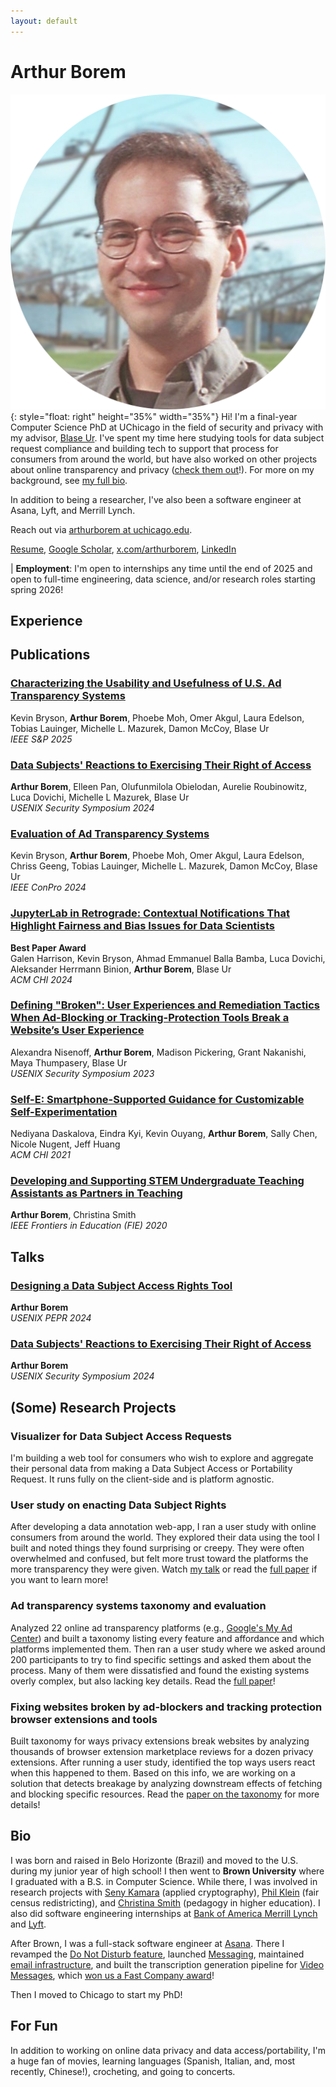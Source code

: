 ```yaml
---
layout: default
---
```


# Arthur Borem

![Arthur's face](assets/headshot.png){: style="float: right" height="35%"
width="35%"} Hi! I'm a final-year Computer Science PhD at UChicago in the field
of security and privacy with my advisor, [Blase Ur](https://www.blaseur.com/).
I've spent my time here studying tools for data subject request compliance and
building tech to support that process for consumers from around the world, but
have also worked on other projects about online transparency and privacy
([check them out](#some-research-projects)!). For more on my background, see
[my full bio](#bio).

In addition to being a researcher, I've also been a software engineer at Asana,
Lyft, and Merrill Lynch.

Reach out via [arthurborem at uchicago.edu](mailto:arthurborem@uchicago.edu).

[Resume](assets/arthur_borem_resume.pdf),
[Google Scholar](https://scholar.google.com/citations?hl=en&user=vuka1CgAAAAJ),
[x.com/arthurborem](https://twitter.com/arthurborem),
[LinkedIn](https://linkedin.com/in/arthurborem)

| **Employment**: I'm open to internships any time until the end of 2025 and
open to full-time engineering, data science, and/or research roles starting
spring 2026!

## Experience

## Publications

### [Characterizing the Usability and Usefulness of U.S. Ad Transparency Systems](https://doi.ieeecomputersociety.org/10.1109/SP61157.2025.00148)

Kevin Bryson, **Arthur Borem**, Phoebe Moh, Omer Akgul, Laura Edelson, Tobias
Lauinger, Michelle L. Mazurek, Damon McCoy, Blase Ur \
_IEEE S&P 2025_

### [Data Subjects' Reactions to Exercising Their Right of Access](https://www.usenix.org/system/files/usenixsecurity24-borem.pdf)

**Arthur Borem**, Elleen Pan, Olufunmilola Obielodan, Aurelie Roubinowitz, Luca
Dovichi, Michelle L Mazurek, Blase Ur \
_USENIX Security Symposium 2024_

### [Evaluation of Ad Transparency Systems](https://conpro24.ieee-security.org/papers/bryson-conpro24.pdf)

Kevin Bryson, **Arthur Borem**, Phoebe Moh, Omer Akgul, Laura Edelson, Chriss
Geeng, Tobias Lauinger, Michelle L. Mazurek, Damon McCoy, Blase Ur \
_IEEE ConPro 2024_

### [JupyterLab in Retrograde: Contextual Notifications That Highlight Fairness and Bias Issues for Data Scientists](https://dl.acm.org/doi/pdf/10.1145/3613904.3642755)

**Best Paper Award** \
Galen Harrison, Kevin Bryson, Ahmad Emmanuel Balla Bamba, Luca Dovichi, Aleksander
Herrmann Binion, **Arthur Borem**, Blase Ur \
_ACM CHI 2024_

### [Defining "Broken": User Experiences and Remediation Tactics When Ad-Blocking or Tracking-Protection Tools Break a Website’s User Experience](https://www.usenix.org/system/files/usenixsecurity23-nisenoff-broken.pdf)

Alexandra Nisenoff, **Arthur Borem**, Madison Pickering, Grant Nakanishi, Maya
Thumpasery, Blase Ur \
_USENIX Security Symposium 2023_

### [Self-E: Smartphone-Supported Guidance for Customizable Self-Experimentation](https://jeffhuang.com/papers/SelfE_CHI21.pdf)

Nediyana Daskalova, Eindra Kyi, Kevin Ouyang, **Arthur Borem**, Sally Chen,
Nicole Nugent, Jeff Huang \
_ACM CHI 2021_

### [Developing and Supporting STEM Undergraduate Teaching Assistants as Partners in Teaching](https://ieeexplore.ieee.org/document/9274088)

**Arthur Borem**, Christina Smith \
_IEEE Frontiers in Education (FIE) 2020_

## Talks

### [Designing a Data Subject Access Rights Tool](https://youtu.be/fytuWeb8IJc?si=XQUYh2vLxYHqvaP4)

**Arthur Borem** \
_USENIX PEPR 2024_

### [Data Subjects' Reactions to Exercising Their Right of Access](https://www.youtube.com/watch?v=RvqIAthC4xc)

**Arthur Borem** \
_USENIX Security Symposium 2024_

## (Some) Research Projects

### Visualizer for Data Subject Access Requests

I'm building a web tool for consumers who wish to explore and aggregate their
personal data from making a Data Subject Access or Portability Request. It runs
fully on the client-side and is platform agnostic.

### User study on enacting Data Subject Rights

After developing a data annotation web-app, I ran a user study with online
consumers from around the world. They explored their data using the tool I built
and noted things they found surprising or creepy. They were often overwhelmed
and confused, but felt more trust toward the platforms the more transparency
they were given. Watch [my talk](https://www.youtube.com/watch?v=RvqIAthC4xc) or
read the
[full paper](https://www.usenix.org/system/files/usenixsecurity24-borem.pdf) if
you want to learn more!

### Ad transparency systems taxonomy and evaluation

Analyzed 22 online ad transparency platforms (e.g.,
[Google's My Ad Center](https://myadcenter.google.com)) and built a taxonomy
listing every feature and affordance and which platforms implemented them. Then
ran a user study where we asked around 200 participants to try to find specific
settings and asked them about the process. Many of them were dissatisfied and
found the existing systems overly complex, but also lacking key details. Read
the
[full paper](https://doi.ieeecomputersociety.org/10.1109/SP61157.2025.00148)!

### Fixing websites broken by ad-blockers and tracking protection browser extensions and tools

Built taxonomy for ways privacy extensions break websites by analyzing thousands
of browser extension marketplace reviews for a dozen privacy extensions. After
running a user study, identified the top ways users react when this happened to
them. Based on this info, we are working on a solution that detects breakage by
analyzing downstream effects of fetching and blocking specific resources. Read
the
[paper on the taxonomy](https://www.usenix.org/system/files/usenixsecurity23-nisenoff-broken.pdf)
for more details!

## Bio

I was born and raised in Belo Horizonte (Brazil) and moved to the U.S. during my
junior year of high school! I then went to **Brown University** where I
graduated with a B.S. in Computer Science. While there, I was involved in
research projects with [Seny Kamara](https://www.senykamara.com/) (applied
cryptography), [Phil Klein](https://cs.brown.edu/people/pklein/) (fair census
redistricting), and
[Christina Smith](https://sheridan.brown.edu/people/christina-smith-phd)
(pedagogy in higher education). I also did software engineering internships at
[Bank of America Merrill Lynch](https://www.ml.com/wealthmanagement.html) and
[Lyft](https://www.lyft.com/business).

After Brown, I was a full-stack software engineer at
[Asana](https://asana.com/). There I revamped the
[Do Not Disturb feature](https://help.asana.com/s/article/notification-settings?language=en_US#01HX9GY3F2M1X5C47ED8TKM2TG),
launched [Messaging](https://help.asana.com/s/article/messages?language=en_US),
maintained
[email infrastructure](https://help.asana.com/s/article/use-asana-and-email?language=en_US),
and built the transcription generation pipeline for
[Video Messages](https://asana.com/inside-asana/vimeo-video-messaging), which
[won us a Fast Company award](https://asana.com/press/releases/pr/asana-video-messaging-powered-by-vimeo-named-a-top-3-joint-venture-by-fast-company/6e2a25d1-2a6f-4fc1-a0eb-2f22c7d73ad5)!

Then I moved to Chicago to start my PhD!

## For Fun

In addition to working on online data privacy and data access/portability, I'm a
huge fan of movies, learning languages (Spanish, Italian, and, most recently,
Chinese!), crocheting, and going to concerts.
